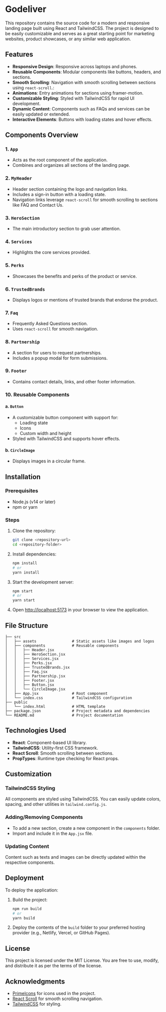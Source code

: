 # Godeliver

This repository contains the source code for a modern and responsive landing page built using React and TailwindCSS. The project is designed to be easily customizable and serves as a great starting point for marketing websites, product showcases, or any similar web application.

## Features

- **Responsive Design**: Responsive across laptops and phones.
- **Reusable Components**: Modular components like buttons, headers, and sections.
- **Smooth Scrolling**: Navigation with smooth scrolling between sections using `react-scroll`.: 
- **Animations**: Entry animations for sections using framer-motion.
- **Customizable Styling**: Styled with TailwindCSS for rapid UI development.
- **Dynamic Content**: Components such as FAQs and services can be easily updated or extended.
- **Interactive Elements**: Buttons with loading states and hover effects.

## Components Overview

### 1. `App`
- Acts as the root component of the application.
- Combines and organizes all sections of the landing page.

### 2. `MyHeader`
- Header section containing the logo and navigation links.
- Includes a sign-in button with a loading state.
- Navigation links leverage `react-scroll` for smooth scrolling to sections like FAQ and Contact Us.

### 3. `HeroSection`
- The main introductory section to grab user attention.

### 4. `Services`
- Highlights the core services provided.

### 5. `Perks`
- Showcases the benefits and perks of the product or service.

### 6. `TrustedBrands`
- Displays logos or mentions of trusted brands that endorse the product.

### 7. `Faq`
- Frequently Asked Questions section.
- Uses `react-scroll` for smooth navigation.

### 8. `Partnership`
- A section for users to request partnerships.
- Includes a popup modal for form submissions.

### 9. `Footer`
- Contains contact details, links, and other footer information.

### 10. Reusable Components
#### a. `Button`
- A customizable button component with support for:
  - Loading state
  - Icons
  - Custom width and height
- Styled with TailwindCSS and supports hover effects.

#### b. `CircleImage`
- Displays images in a circular frame.

## Installation

### Prerequisites
- Node.js (v14 or later)
- npm or yarn

### Steps
1. Clone the repository:
   ```bash
   git clone <repository-url>
   cd <repository-folder>
   ```
2. Install dependencies:
   ```bash
   npm install
   # or
   yarn install
   ```
3. Start the development server:
   ```bash
   npm start
   # or
   yarn start
   ```
4. Open [http://localhost:5173](http://localhost:5173) in your browser to view the application.

## File Structure
```
├── src
│   ├── assets                # Static assets like images and logos
│   ├── components            # Reusable components
│   │   ├── Header.jsx
│   │   ├── HeroSection.jsx
│   │   ├── Services.jsx
│   │   ├── Perks.jsx
│   │   ├── TrustedBrands.jsx
│   │   ├── Faq.jsx
│   │   ├── Partnership.jsx
│   │   ├── Footer.jsx
│   │   ├── Button.jsx
│   │   └── CircleImage.jsx
│   ├── App.jsx               # Root component
│   └── index.css             # TailwindCSS configuration
├── public
│   └── index.html            # HTML template
├── package.json              # Project metadata and dependencies
└── README.md                 # Project documentation
```

## Technologies Used

- **React**: Component-based UI library.
- **TailwindCSS**: Utility-first CSS framework.
- **React Scroll**: Smooth scrolling between sections.
- **PropTypes**: Runtime type checking for React props.

## Customization

### TailwindCSS Styling
All components are styled using TailwindCSS. You can easily update colors, spacing, and other utilities in `tailwind.config.js`.

### Adding/Removing Components
- To add a new section, create a new component in the `components` folder.
- Import and include it in the `App.jsx` file.

### Updating Content
Content such as texts and images can be directly updated within the respective components.

## Deployment
To deploy the application:
1. Build the project:
   ```bash
   npm run build
   # or
   yarn build
   ```
2. Deploy the contents of the `build` folder to your preferred hosting provider (e.g., Netlify, Vercel, or GitHub Pages).

## License
This project is licensed under the MIT License. You are free to use, modify, and distribute it as per the terms of the license.

## Acknowledgments
- [PrimeIcons](https://primefaces.org/primeicons/) for icons used in the project.
- [React Scroll](https://www.npmjs.com/package/react-scroll) for smooth scrolling navigation.
- [TailwindCSS](https://tailwindcss.com/) for styling.



